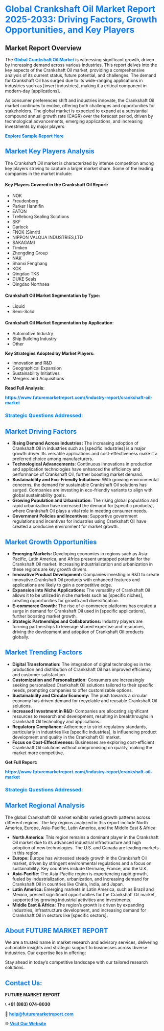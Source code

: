 <h1 style="color: #007BFF;">Global Crankshaft Oil Market Report 2025-2033: Driving Factors, Growth Opportunities, and Key Players</h1>

<section id="overview">
<h2>Market Report Overview</h2>
<p>The <a href="https://www.futuremarketreport.com//industry-report/crankshaft-oil-market" style="color: #007BFF; text-decoration: none;"><strong>Global Crankshaft Oil Market</strong></a> is witnessing significant growth, driven by increasing demand across various industries. This report delves into the key aspects of the Crankshaft Oil market, providing a comprehensive analysis of its current status, future potential, and challenges. The demand for Crankshaft Oil has surged due to its wide-ranging applications in industries such as [insert industries], making it a critical component in modern-day [applications].</p>
<p>As consumer preferences shift and industries innovate, the Crankshaft Oil market continues to evolve, offering both challenges and opportunities for stakeholders. The global market is expected to expand at a substantial compound annual growth rate (CAGR) over the forecast period, driven by technological advancements, emerging applications, and increasing investments by major players.</p>
</section>

<section id="overview">
<p><a href="https://www.futuremarketreport.com//request-sample/reportId=85457" style="color: #007BFF; text-decoration: none;"><strong>Explore Sample Report Here</strong></a></p>
</section>

<section id="key-players">
<h2 style="color: #007BFF;">Market Key Players Analysis</h2>
<p>The Crankshaft Oil market is characterized by intense competition among key players striving to capture a larger market share. Some of the leading companies in the market include:</p>
<h4>Key Players Covered in the Crankshaft Oil Report:</h4>
<ul><li>NOK</li><li>Freudenberg</li><li>Parker Hannifin</li><li>EATON</li><li>Trelleborg Sealing Solutions</li><li>SKF</li><li>Garlock</li><li>FNOK (Simrit)</li><li>NIPPON VALQUA INDUSTRIES,LTD</li><li>SAKAGAMI</li><li>Timken</li><li>Zhongding Group</li><li>NAK</li><li>Shanxi Fenghang</li><li>KOK</li><li>Qingdao TKS</li><li>DUKE Seals</li><li>Qingdao Northsea</li></ul>
<h4>Crankshaft Oil Market Segmentation by Type:</h4>
<ul><li>Liquid</li><li>Semi-Solid</li></ul>

<h4>Crankshaft Oil Market Segmentation by Application:</h4>
<ul><li>Automotive Industry</li><li>Ship Building Industry</li><li>Other</li></ul>
<p><strong>Key Strategies Adopted by Market Players:</strong></p>
<ul>
<li>Innovation and R&D</li>
<li>Geographical Expansion</li>
<li>Sustainability Initiatives</li>
<li>Mergers and Acquisitions</li>
</ul>
</section>

<section>
<p><strong>Read Full Analysis: </strong></p><a href="https://www.futuremarketreport.com//industry-report/crankshaft-oil-market" style="color: #007BFF; text-decoration: none;"><strong>https://www.futuremarketreport.com//industry-report/crankshaft-oil-market</strong></a>
<h3 style="color: #007BFF;">Strategic Questions Addressed:</h3>
</section>

<section id="driving-factors">
<h2 style="color: #007BFF;">Market Driving Factors</h2>
<ul>
<li><strong>Rising Demand Across Industries:</strong> The increasing adoption of Crankshaft Oil in industries such as [specific industries] is a major growth driver. Its versatile applications and cost-effectiveness make it a preferred choice among manufacturers.</li>
<li><strong>Technological Advancements:</strong> Continuous innovations in production and application technologies have enhanced the efficiency and performance of Crankshaft Oil, further boosting market demand.</li>
<li><strong>Sustainability and Eco-Friendly Initiatives:</strong> With growing environmental concerns, the demand for sustainable Crankshaft Oil solutions has surged. Companies are investing in eco-friendly variants to align with global sustainability goals.</li>
<li><strong>Growing Population and Urbanization:</strong> The rising global population and rapid urbanization have increased the demand for [specific products], where Crankshaft Oil plays a vital role in meeting consumer needs.</li>
<li><strong>Government Policies and Incentives:</strong> Supportive government regulations and incentives for industries using Crankshaft Oil have created a conducive environment for market growth.</li>
</ul>
</section>

<section id="growth-opportunities">
<h2 style="color: #007BFF;">Market Growth Opportunities</h2>
<ul>
<li><strong>Emerging Markets:</strong> Developing economies in regions such as Asia-Pacific, Latin America, and Africa present untapped potential for the Crankshaft Oil market. Increasing industrialization and urbanization in these regions are key growth drivers.</li>
<li><strong>Innovative Product Development:</strong> Companies investing in R&D to create innovative Crankshaft Oil products with enhanced features and applications are likely to gain a competitive edge.</li>
<li><strong>Expansion into Niche Applications:</strong> The versatility of Crankshaft Oil allows it to be utilized in niche markets such as [specific niches], creating opportunities for growth and diversification.</li>
<li><strong>E-commerce Growth:</strong> The rise of e-commerce platforms has created a surge in demand for Crankshaft Oil used in [specific applications], further boosting market growth.</li>
<li><strong>Strategic Partnerships and Collaborations:</strong> Industry players are forming partnerships to leverage shared expertise and resources, driving the development and adoption of Crankshaft Oil products globally.</li>
</ul>
</section>

<section id="trending-factors">
<h2 style="color: #007BFF;">Market Trending Factors</h2>
<ul>
<li><strong>Digital Transformation:</strong> The integration of digital technologies in the production and distribution of Crankshaft Oil has improved efficiency and customer satisfaction.</li>
<li><strong>Customization and Personalization:</strong> Consumers are increasingly seeking personalized Crankshaft Oil solutions tailored to their specific needs, prompting companies to offer customizable options.</li>
<li><strong>Sustainability and Circular Economy:</strong> The push towards a circular economy has driven demand for recyclable and reusable Crankshaft Oil solutions.</li>
<li><strong>Increased Investment in R&D:</strong> Companies are allocating significant resources to research and development, resulting in breakthroughs in Crankshaft Oil technology and applications.</li>
<li><strong>Regulatory Compliance:</strong> Adherence to strict regulatory standards, particularly in industries like [specific industries], is influencing product development and quality in the Crankshaft Oil market.</li>
<li><strong>Focus on Cost-Effectiveness:</strong> Businesses are exploring cost-efficient Crankshaft Oil solutions without compromising on quality, making the market more competitive.</li>
</ul>
</section>

<section>
<p><strong>Get Full Report: </strong></p><a href="https://www.futuremarketreport.com//industry-report/crankshaft-oil-market" style="color: #007BFF; text-decoration: none;"><strong>https://www.futuremarketreport.com//industry-report/crankshaft-oil-market</strong></a>
<h3 style="color: #007BFF;">Strategic Questions Addressed:</h3>
</section>


<section id="regional-analysis">
<h2 style="color: #007BFF;">Market Regional Analysis</h2>
<p>The global Crankshaft Oil market exhibits varied growth patterns across different regions. The key regions analyzed in this report include North America, Europe, Asia-Pacific, Latin America, and the Middle East & Africa:</p>
<ul>
<li><strong>North America:</strong> This region remains a dominant player in the Crankshaft Oil market due to its advanced industrial infrastructure and high adoption of new technologies. The U.S. and Canada are leading markets in this region.</li>
<li><strong>Europe:</strong> Europe has witnessed steady growth in the Crankshaft Oil market, driven by stringent environmental regulations and a focus on sustainability. Key countries include Germany, France, and the U.K.</li>
<li><strong>Asia-Pacific:</strong> The Asia-Pacific region is experiencing rapid growth, fueled by industrialization, urbanization, and increasing demand for Crankshaft Oil in countries like China, India, and Japan.</li>
<li><strong>Latin America:</strong> Emerging markets in Latin America, such as Brazil and Mexico, present significant opportunities for the Crankshaft Oil market, supported by growing industrial activities and investments.</li>
<li><strong>Middle East & Africa:</strong> The region’s growth is driven by expanding industries, infrastructure development, and increasing demand for Crankshaft Oil in sectors like [specific sectors].</li>
</ul>
</section>

<footer>
<h2 style="color: #007BFF;">About FUTURE MARKET REPORT</h2>
<p>We are a trusted name in market research and advisory services, delivering actionable insights and strategic support to businesses across diverse industries. Our expertise lies in offering:</p>

<p>Stay ahead in today’s competitive landscape with our tailored research solutions.</p>

<h2 style="color: #007BFF;">Contact Us:</h2>
<p><strong>FUTURE MARKET REPORT</strong></p>
<p>📞 <strong>+91 (883) 074-8030</strong></p>
<p>📧 <strong><a href="mailto:help@futuremarketreport.com" style="color: #007BFF;">help@futuremarketreport.com</a></strong></p>
<p>🌐 <strong><a href="https://www.futuremarketreport.com/" style="color: #007BFF;">Visit Our Website</a></strong></p>
</footer>